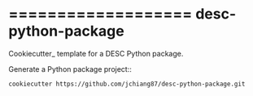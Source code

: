 ===================
desc-python-package
===================

Cookiecutter_ template for a DESC Python package.

Generate a Python package project::

    cookiecutter https://github.com/jchiang87/desc-python-package.git


